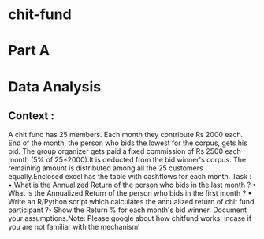 # chit-fund
# Part A
# Data Analysis
## Context :
  A chit fund has 25 members. Each month they contribute Rs 2000 each. End of the month, the
   person who bids the lowest for the corpus, gets his bid. The group organizer gets paid a fixed
  commission of Rs 2500 each month (5% of 25*2000).It is deducted from the bid winner's
  corpus. The remaining amount is distributed among all the 25 customers equally.Enclosed
  excel has the table with cashflows for each month.
  Task :
  • What is the Annualized Return of the person who bids in the last month ?
  • What is the Annualized Return of the person who bids in the first month ?
  • Write an R/Python script which calculates the annualized return of chit fund participant ?-
  Show the Return % for each month's bid winner.
  Document your assumptions.Note: Please google about how chitfund works, incase if you are
  not familiar with the mechanism!
